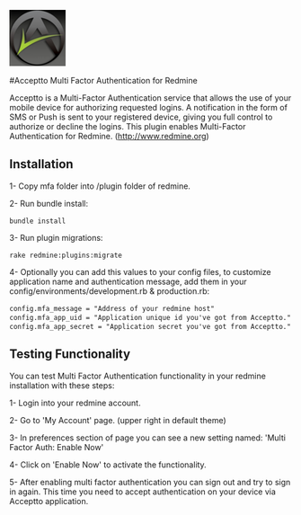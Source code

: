 ![Acceptto](/Acceptto.png "Acceptto")

#Acceptto Multi Factor Authentication for Redmine

Acceptto is a Multi-Factor Authentication service that allows the use of your mobile device for authorizing requested logins. A notification in the form of SMS or Push is sent to your registered device, giving you full control to authorize or decline the logins. This plugin enables Multi-Factor Authentication for Redmine. (http://www.redmine.org)


## Installation

1- Copy mfa folder into /plugin folder of redmine.

2- Run bundle install:

    bundle install

3- Run plugin migrations:

    rake redmine:plugins:migrate

4- Optionally you can add this values to your config files, to customize application name and authentication message, add them in your config/environments/development.rb & production.rb:

    config.mfa_message = "Address of your redmine host"
    config.mfa_app_uid = "Application unique id you've got from Acceptto."
    config.mfa_app_secret = "Application secret you've got from Acceptto."


## Testing Functionality

You can test Multi Factor Authentication functionality in your redmine installation with these steps:

1- Login into your redmine account.

2- Go to 'My Account' page. (upper right in default theme)

3- In preferences section of page you can see a new setting named: 'Multi Factor Auth: Enable Now'

4- Click on 'Enable Now' to activate the functionality.

5- After enabling multi factor authentication you can sign out and try to sign in again. This time you need to accept authentication on your device via Acceptto application.
